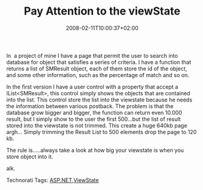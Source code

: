 ﻿---
title: "Pay Attention to the viewState"
description: ""
date: 2008-02-11T10:00:37+02:00
draft: false
tags: [ASPNET]
categories: [ASPNET]
---
In  a project of mine I have a page that permit the user to search into database for object that satisfies a series of criteria. I have a function that returns a list of SMResult object, each of them store the id of the object, and some other information, such as the percentage of match and so on.

In the first version I have a user control with a property that accept a IList&lt;SMResult&gt;, this control simply shows the objects that are contained into the list. This control store the list into the viewstate because he needs the information between various postback. The problem is that the database grow bigger and bigger, the function can return even 10.000 result, but I simply show to the user the first 500…but the list of result stored into the viewstate is not trimmed. This create a huge 640kb page argh… Simply trimming the Result List to 500 elements drop the page to 120 kb.

The rule is…..always take a look at how big your viewstate is when you store object into it.

alk.

Technorati Tags: [ASP.NET](http://technorati.com/tags/ASP.NET),[ViewState](http://technorati.com/tags/ViewState)
